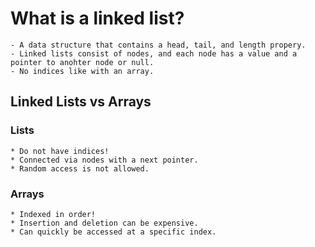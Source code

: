 # What is a linked list? 
    - A data structure that contains a head, tail, and length propery.
    - Linked lists consist of nodes, and each node has a value and a pointer to anohter node or null.
    - No indices like with an array.   

## Linked Lists vs Arrays
### Lists
    * Do not have indices!
    * Connected via nodes with a next pointer.
    * Random access is not allowed.

### Arrays
    * Indexed in order!
    * Insertion and deletion can be expensive.
    * Can quickly be accessed at a specific index. 